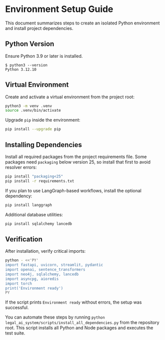 # Environment Setup Guide

This document summarizes steps to create an isolated Python environment and install project dependencies.

## Python Version
Ensure Python 3.9 or later is installed.

```
$ python3 --version
Python 3.12.10
```

## Virtual Environment
Create and activate a virtual environment from the project root:

```bash
python3 -m venv .venv
source .venv/bin/activate
```

Upgrade `pip` inside the environment:

```bash
pip install --upgrade pip
```

## Installing Dependencies
Install all required packages from the project requirements file. Some packages
need `packaging` below version 25, so install that first to avoid resolver
errors:

```bash
pip install "packaging<25"
pip install -r requirements.txt
```

If you plan to use LangGraph-based workflows, install the optional dependency:

```bash
pip install langgraph
```

Additional database utilities:

```bash
pip install sqlalchemy lancedb
```

## Verification
After installation, verify critical imports:

```bash
python - <<'PY'
import fastapi, uvicorn, streamlit, pydantic
import openai, sentence_transformers
import neo4j, sqlalchemy, lancedb
import asyncpg, aioredis
import torch
print('Environment ready')
PY
```

If the script prints `Environment ready` without errors, the setup was successful.

You can automate these steps by running `python legal_ai_system/scripts/install_all_dependencies.py` from the repository root. This script installs all Python and Node packages and executes the test suite.
